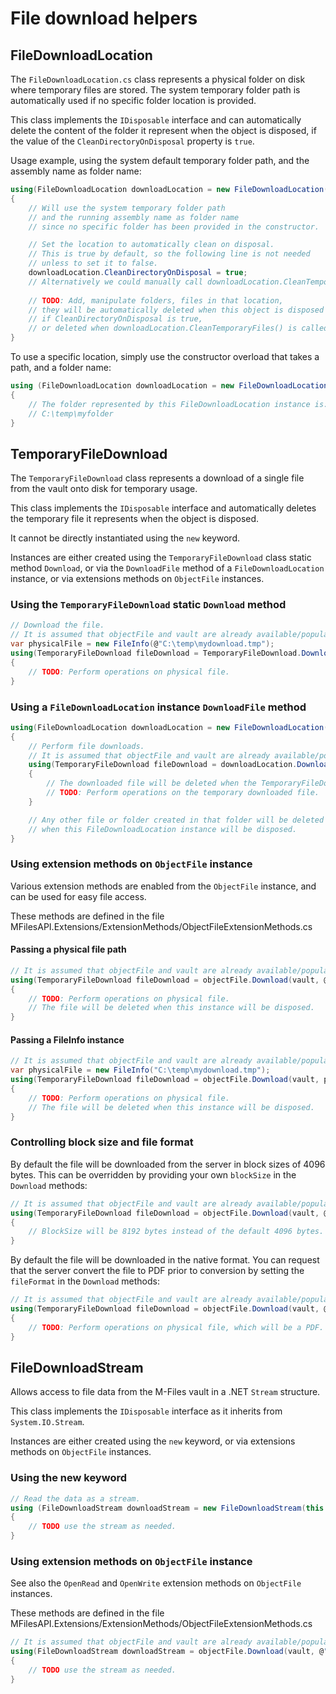 ﻿# File download helpers

## FileDownloadLocation

The `FileDownloadLocation.cs` class represents a physical folder on disk where temporary files are stored. The system temporary folder path is automatically used if no specific folder location is provided.

This class implements the `IDisposable` interface and can automatically delete the content of the folder it represent when the object is disposed, if the value of the `CleanDirectoryOnDisposal` property is `true`.

Usage example, using the system default temporary folder path, and the assembly name as folder name:

```csharp
using(FileDownloadLocation downloadLocation = new FileDownloadLocation())
{
    // Will use the system temporary folder path
    // and the running assembly name as folder name
    // since no specific folder has been provided in the constructor.

    // Set the location to automatically clean on disposal.
    // This is true by default, so the following line is not needed
    // unless to set it to false.
    downloadLocation.CleanDirectoryOnDisposal = true;
    // Alternatively we could manually call downloadLocation.CleanTemporaryFiles().
    
    // TODO: Add, manipulate folders, files in that location,
    // they will be automatically deleted when this object is disposed
    // if CleanDirectoryOnDisposal is true,
    // or deleted when downloadLocation.CleanTemporaryFiles() is called.
}
```



To use a specific location, simply use the constructor overload that takes a path, and a folder name:

```csharp
using (FileDownloadLocation downloadLocation = new FileDownloadLocation(@"C:\temp", "myfolder")) 
{ 
    // The folder represented by this FileDownloadLocation instance is:
    // C:\temp\myfolder
}
```



## TemporaryFileDownload

The `TemporaryFileDownload` class represents a download of a single file from the vault onto disk for temporary usage.

This class implements the `IDisposable` interface and automatically deletes the temporary file it represents when the object is disposed.

It cannot be directly instantiated using the `new` keyword.

Instances are either created using the `TemporaryFileDownload` class static method `Download`, or via the `DownloadFile` method of a `FileDownloadLocation` instance, or via extensions methods on `ObjectFile` instances.

### Using the `TemporaryFileDownload` static `Download` method

```csharp
// Download the file.
// It is assumed that objectFile and vault are already available/populated.
var physicalFile = new FileInfo(@"C:\temp\mydownload.tmp");
using(TemporaryFileDownload fileDownload = TemporaryFileDownload.Download(objectFile, vault, physicalFile))
{
    // TODO: Perform operations on physical file.
}
```

### Using a `FileDownloadLocation` instance `DownloadFile` method

```csharp
using(FileDownloadLocation downloadLocation = new FileDownloadLocation())
{    
    // Perform file downloads.
    // It is assumed that objectFile and vault are already available/populated.
    using(TemporaryFileDownload fileDownload = downloadLocation.DownloadFile(objectFile, vault))
    {
        // The downloaded file will be deleted when the TemporaryFileDownload instance is disposed.
        // TODO: Perform operations on the temporary downloaded file.
    }

	// Any other file or folder created in that folder will be deleted
    // when this FileDownloadLocation instance will be disposed.
}
```

### Using extension methods on `ObjectFile` instance

Various extension methods are enabled from the `ObjectFile` instance, and can be used for easy file access.

These methods are defined in the file MFilesAPI.Extensions/ExtensionMethods/ObjectFileExtensionMethods.cs

#### Passing a physical file path

```csharp
// It is assumed that objectFile and vault are already available/populated.
using(TemporaryFileDownload fileDownload = objectFile.Download(vault, @"C:\temp\mydownload.tmp"))
{
    // TODO: Perform operations on physical file.
    // The file will be deleted when this instance will be disposed.
}
```

#### Passing a FileInfo instance

```csharp
// It is assumed that objectFile and vault are already available/populated.
var physicalFile = new FileInfo("C:\temp\mydownload.tmp");
using(TemporaryFileDownload fileDownload = objectFile.Download(vault, physicalFile))
{
    // TODO: Perform operations on physical file.
    // The file will be deleted when this instance will be disposed.
}
```

### Controlling block size and file format

By default the file will be downloaded from the server in block sizes of 4096 bytes.  This can be overridden by providing your own `blockSize` in the `Download` methods:

```csharp
// It is assumed that objectFile and vault are already available/populated.
using(TemporaryFileDownload fileDownload = objectFile.Download(vault, @"C:\temp\mydownload.tmp", blockSize: 8192))
{
    // BlockSize will be 8192 bytes instead of the default 4096 bytes.
}
```

By default the file will be downloaded in the native format.  You can request that the server convert the file to PDF prior to conversion by setting the `fileFormat` in the `Download` methods:

```csharp
// It is assumed that objectFile and vault are already available/populated.
using(TemporaryFileDownload fileDownload = objectFile.Download(vault, @"C:\temp\mydownload.tmp", fileFormat: MFFileFormat.MFFileFormatPDF))
{
    // TODO: Perform operations on physical file, which will be a PDF.
}
```



## FileDownloadStream

Allows access to file data from the M-Files vault in a .NET `Stream` structure.

This class implements the `IDisposable` interface as it inherits from `System.IO.Stream`.

Instances are either created using the `new` keyword, or via extensions methods on `ObjectFile` instances.

### Using the new keyword

```csharp
// Read the data as a stream.
using (FileDownloadStream downloadStream = new FileDownloadStream(this.FileToDownload, this.Vault))
{
    // TODO use the stream as needed.
}
```

### Using extension methods on `ObjectFile` instance

See also the `OpenRead` and `OpenWrite` extension methods on `ObjectFile` instances.

These methods are defined in the file MFilesAPI.Extensions/ExtensionMethods/ObjectFileExtensionMethods.cs

```csharp
// It is assumed that objectFile and vault are already available/populated.
using(FileDownloadStream downloadStream = objectFile.Download(vault, @"C:\temp\mydownload.tmp"))
{
    // TODO use the stream as needed.
}
```
